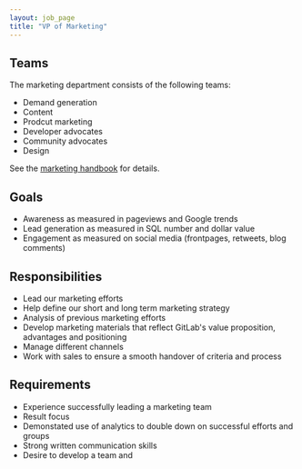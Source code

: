 ```yaml
---
layout: job_page
title: "VP of Marketing"
---
```


## Teams

The marketing department consists of the following teams:

* Demand generation
* Content
* Prodcut marketing
* Developer advocates
* Community advocates
* Design

See the [marketing handbook](https://about.gitlab.com/handbook/marketing/) for details.

## Goals

* Awareness as measured in pageviews and Google trends
* Lead generation as measured in SQL number and dollar value
* Engagement as measured on social media (frontpages, retweets, blog comments)

## Responsibilities

* Lead our marketing efforts
* Help define our short and long term marketing strategy
* Analysis of previous marketing efforts
* Develop marketing materials that reflect GitLab's value proposition, advantages and positioning
* Manage different channels
* Work with sales to ensure a smooth handover of criteria and process

## Requirements

* Experience successfully leading a marketing team
* Result focus
* Demonstated use of analytics to double down on successful efforts and groups
* Strong written communication skills
* Desire to develop a team and